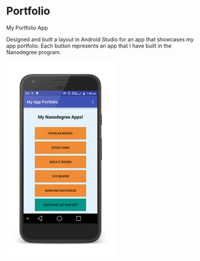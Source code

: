# Portfolio
My Portfolio App

Designed and built a layout in Android Studio for an app that showcases my app portfolio. 
Each button represents an app that I have built in the Nanodegree program.


<img src="https://github.com/maayyaannkk/portfolio/blob/master/Screenshot.png" 
 height="520" width="290" align="left"/>
